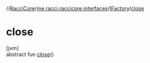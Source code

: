 //[RacciCore](../../../index.md)/[me.racci.raccicore.interfaces](../index.md)/[IFactory](index.md)/[close](close.md)

# close

[jvm]\
abstract fun [close](close.md)()
